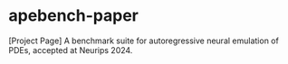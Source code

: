 # apebench-paper
[Project Page] A benchmark suite for autoregressive neural emulation of PDEs, accepted at Neurips 2024.
